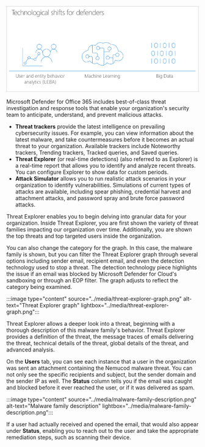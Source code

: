 ![Technological shifts for defenders](../media/defender-shift.png)

Microsoft Defender for Office 365  includes best-of-class threat investigation and response tools that enable your organization's security team to anticipate, understand, and prevent malicious attacks.

- **Threat trackers** provide the latest intelligence on prevailing cybersecurity issues. For example, you can view information about the latest malware, and take countermeasures before it becomes an actual threat to your organization. Available trackers include Noteworthy trackers, Trending trackers, Tracked queries, and Saved queries.
- **Threat Explorer** (or real-time detections) (also referred to as Explorer) is a real-time report that allows you to identify and analyze recent threats. You can configure Explorer to show data for custom periods.
- **Attack Simulator** allows you to run realistic attack scenarios in your organization to identify vulnerabilities. Simulations of current types of attacks are available, including spear phishing, credential harvest and attachment attacks, and password spray and brute force password attacks.

Threat Explorer enables you to begin delving into granular data for your organization.  Inside Threat Explorer, you are first shown the variety of threat families impacting our organization over time. Additionally, you are shown the top threats and top targeted users inside the organization.
  
You can also change the category for the graph. In this case, the malware family is shown, but you can filter the Threat Explorer graph through several options including sender email, recipient email, and even the detection technology used to stop a threat. The detection technology piece highlights the issue if an email was blocked by Microsoft Defender for Cloud's sandboxing or through an EOP filter. The graph adjusts to reflect the category being examined.

 :::image type="content" source="../media/threat-explorer-graph.png" alt-text="Threat Explorer graph" lightbox="../media/threat-explorer-graph.png":::

Threat Explorer allows a deeper look into a threat, beginning with a thorough description of this malware family's behavior. Threat Explorer provides a definition of the threat, the message traces of emails delivering the threat, technical details of the threat, global details of the threat, and advanced analysis.

On the **Users** tab, you can see each instance that a user in the organization was sent an attachment containing the Nemucod malware threat. You can not only see the specific recipients and subject, but the sender domain and the sender IP as well. The **Status** column tells you if the email was caught and blocked before it ever reached the user, or if it was delivered as spam.

 :::image type="content" source="../media/malware-family-description.png" alt-text="Malware family description" lightbox="../media/malware-family-description.png":::

If a user had actually received and opened the email, that would also appear under **Status**, enabling you to reach out to the user and take the appropriate remediation steps, such as scanning their device.
